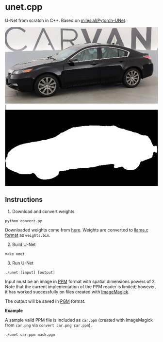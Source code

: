 # unet.cpp

U-Net from scratch in C++. Based on [milesial/Pytorch-UNet](https://github.com/milesial/Pytorch-UNet).

![](car.png) | ![](mask.png)

## Instructions

1. Download and convert weights

```
python convert.py
```

Downloaded weights come from [here](https://github.com/milesial/Pytorch-UNet?tab=readme-ov-file#pretrained-model).
Weights are converted to [llama.c format](https://github.com/karpathy/llama2.c/blob/master/export.py) as `weights.bin`.

2. Build U-Net

```
make unet
```

3. Run U-Net

```
./unet [input] [output]
```

Input must be an image in [PPM](https://netpbm.sourceforge.net/doc/ppm.html) format with spatial dimensions powers of 2.
Note that the current implementation of the PPM reader is limited; however, it has worked successfully on files created
with [ImageMagick](https://imagemagick.org/).

The output will be saved in [PGM](https://netpbm.sourceforge.net/doc/pgm.html) format.

**Example**

A sample valid PPM file is included as `car.ppm` (created with ImageMagick from `car.png` via `convert car.png car.ppm`).

```
./unet car.ppm mask.pgm
```
